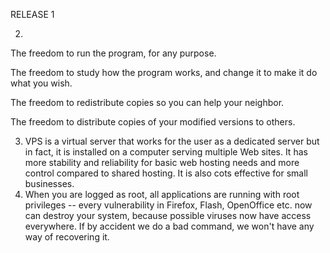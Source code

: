 RELEASE 1

2.
The freedom to run the program, for any purpose.

The freedom to study how the program works, and change it to make it do what you wish.

The freedom to redistribute copies so you can help your neighbor.

The freedom to distribute copies of your modified versions to others.

3. VPS is a virtual server that works for the user as a dedicated server but in fact, it is installed on a computer serving multiple Web sites.
It has more stability and reliability for basic web hosting needs and more control compared to shared hosting. It is also cots effective for small businesses.
4. When you are logged as root, all applications are running with root privileges -- every vulnerability in Firefox, Flash, OpenOffice etc. now can destroy your system, because possible viruses now have access everywhere. If by accident we do a bad command, we won't have any way of recovering it.
